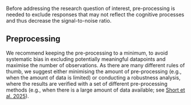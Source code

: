Before addressing the research question of interest, pre-processing is needed to exclude responses that may not reflect the cognitive processes and thus decrease the signal-to-noise ratio. 

## Preprocessing
We recommend keeping the pre-processing to a minimum, to avoid systematic bias in excluding potentially meaningful datapoints and maximise the number of observations. As there are many different rules of thumb, we suggest either minimising the amount of pre-processing (e.g., when the amount of data is limited) or conducting a robustness analysis, where the results are verified with a set of different pre-processing methods (e.g., when there is a large amount of data available; see [Short et al. 2025](https://doi.org/10.31222/osf.io/4yzeh_v1)). 